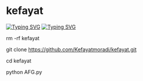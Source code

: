 # kefayat

[![Typing SVG](https://readme-typing-svg.demolab.com/?lines=WELCOME+TO+MY+GITHUB+KEFAYAT+MORADI)](https://git.io/typing-svg)
[![Typing SVG](https://readme-typing-svg.demolab.com/?lines=FOLLOW+US+MY+GITHUB+😉+❤️)](https://git.io/typing-svg) 

rm -rf kefayat

git clone https://github.com/Kefayatmoradi/kefayat.git

cd kefayat

python AFG.py
